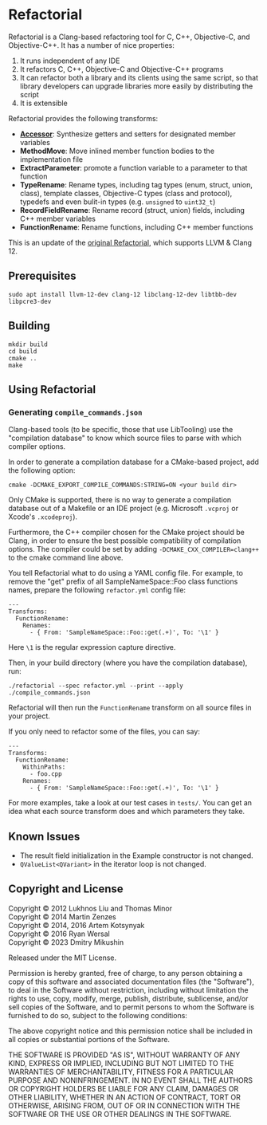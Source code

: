# Refactorial

Refactorial is a Clang-based refactoring tool for C, C++, Objective-C, and Objective-C++. It has a number of nice properties:

1.  It runs independent of any IDE
2.  It refactors C, C++, Objective-C and Objective-C++ programs
3.  It can refactor both a library and its clients using the same script, so that library developers can upgrade libraries more easily by distributing the script
4.  It is extensible

Refactorial provides the following transforms:
 
*   [**Accessor**](doc/TRANSFORM-accessors.md): Synthesize getters and setters for designated member variables
*   **MethodMove**: Move inlined member function bodies to the implementation file
*   **ExtractParameter**: promote a function variable to a parameter to that function
*   **TypeRename**: Rename types, including tag types (enum, struct, union, class), template classes, Objective-C types (class and protocol), typedefs and     even bulit-in types (e.g. `unsigned` to `uint32_t`)
*   **RecordFieldRename**: Rename record (struct, union) fields, including C++ member variables
*   **FunctionRename**: Rename functions, including C++ member functions

This is an update of the [original Refactorial](https://github.com/lukhnos/refactorial), which supports LLVM & Clang 12.

## Prerequisites

```
sudo apt install llvm-12-dev clang-12 libclang-12-dev libtbb-dev libpcre3-dev
```

## Building

```
mkdir build
cd build
cmake ..
make
```

## Using Refactorial

### Generating `compile_commands.json`

Clang-based tools (to be specific, those that use LibTooling) use the
"compilation database" to know which source files to parse with which
compiler options.

In order to generate a compilation database for a CMake-based project,
add the following option:

```
cmake -DCMAKE_EXPORT_COMPILE_COMMANDS:STRING=ON <your build dir>
```

Only CMake is supported, there is no way to generate a compilation database out of a
Makefile or an IDE project (e.g. Microsoft `.vcproj` or Xcode's `.xcodeproj`).

Furthermore, the C++ compiler chosen for the CMake project should be Clang,
in order to ensure the best possible compatibility of compilation options.
The compiler could be set by adding `-DCMAKE_CXX_COMPILER=clang++` to the cmake
command line above.

You tell Refactorial what to do using a YAML config file. For example, to remove the
"get" prefix of all SampleNameSpace::Foo class functions names, prepare the
following `refactor.yml` config file:

```
---
Transforms:
  FunctionRename:
    Renames:
      - { From: 'SampleNameSpace::Foo::get(.+)', To: '\1' }
```

Here `\1` is the regular expression capture directive.

Then, in your build directory (where you have the compilation database), run:

```
./refactorial --spec refactor.yml --print --apply ./compile_commands.json
```

Refactorial will then run the `FunctionRename` transform on all source files in your
project.

If you only need to refactor some of the files, you can say:

```
---
Transforms:
  FunctionRename:
    WithinPaths:
      - foo.cpp
    Renames:
      - { From: 'SampleNameSpace::Foo::get(.+)', To: '\1' }
```

For more examples, take a look at our test cases in `tests/`. You can get an idea
what each source transform does and which parameters they take.

## Known Issues

- The result field initialization in the Example constructor is not changed.
- `QValueList<QVariant>` in the iterator loop is not changed.

## Copyright and License

Copyright © 2012 Lukhnos Liu and Thomas Minor  
Copyright © 2014 Martin Zenzes  
Copyright © 2014, 2016 Artem Kotsynyak  
Copyright © 2016 Ryan Wersal  
Copyright © 2023 Dmitry Mikushin

Released under the MIT License.

Permission is hereby granted, free of charge, to any person obtaining a copy
of this software and associated documentation files (the "Software"), to deal
in the Software without restriction, including without limitation the rights
to use, copy, modify, merge, publish, distribute, sublicense, and/or sell
copies of the Software, and to permit persons to whom the Software is
furnished to do so, subject to the following conditions:

The above copyright notice and this permission notice shall be included in all
copies or substantial portions of the Software.

THE SOFTWARE IS PROVIDED "AS IS", WITHOUT WARRANTY OF ANY KIND, EXPRESS OR
IMPLIED, INCLUDING BUT NOT LIMITED TO THE WARRANTIES OF MERCHANTABILITY,
FITNESS FOR A PARTICULAR PURPOSE AND NONINFRINGEMENT. IN NO EVENT SHALL THE
AUTHORS OR COPYRIGHT HOLDERS BE LIABLE FOR ANY CLAIM, DAMAGES OR OTHER
LIABILITY, WHETHER IN AN ACTION OF CONTRACT, TORT OR OTHERWISE, ARISING FROM,
OUT OF OR IN CONNECTION WITH THE SOFTWARE OR THE USE OR OTHER DEALINGS IN THE
SOFTWARE.


